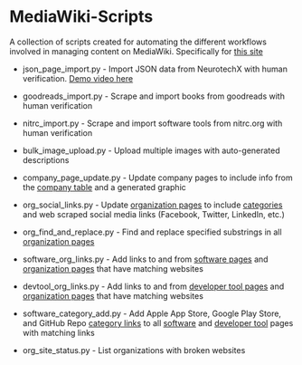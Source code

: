 # MediaWiki-Scripts
A collection of scripts created for automating the different workflows involved in managing content on MediaWiki. Specifically for [this site](https://bciwiki.org)


* json_page_import.py - Import JSON data from NeurotechX with human verification. [Demo video here](https://drive.google.com/file/d/1he-GLCO5Wxq96iiPljpCqNO3G75q4YGm/view?usp=sharing)

* goodreads_import.py - Scrape and import books from goodreads with human verification

* nitrc_import.py - Scrape and import software tools from nitrc.org with human verification

* bulk_image_upload.py - Upload multiple images with auto-generated descriptions

* company_page_update.py - Update company pages to include info from the [company table](https://bciwiki.org/index.php/Category:Companies) and a generated graphic

* org_social_links.py - Update [organization pages](https://bciwiki.org/index.php/Category:Organizations) to include [categories](https://www.mediawiki.org/wiki/Help:Categories) and web scraped social media links (Facebook, Twitter, LinkedIn, etc.)

* org_find_and_replace.py - Find and replace specified substrings in all [organization pages](https://bciwiki.org/index.php/Category:Organizations)

* software_org_links.py - Add links to and from [software pages](https://bciwiki.org/index.php/Category:Software) and [organization pages](https://bciwiki.org/index.php/Category:Organizations) that have matching websites

* devtool_org_links.py - Add links to and from [developer tool pages](https://bciwiki.org/index.php/Category:Developer_Tools) and [organization pages](https://bciwiki.org/index.php/Category:Organizations) that have matching websites

* software_category_add.py - Add Apple App Store, Google Play Store, and GitHub Repo [category links](https://www.mediawiki.org/wiki/Help:Categories) to all [software](https://bciwiki.org/index.php/Category:Software) and [developer tool](https://bciwiki.org/index.php/Category:Developer_Tools) pages with matching links

* org_site_status.py - List organizations with broken websites
